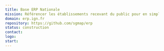 ```yaml
---
title: Base ERP Nationale
mission: Référencer les établissements recevant du public pour en simplifier les démarches administratives.
domain: erp.ign.fr
repository: https://github.com/sgmap/erp
status: construction
contact:
logo:
start:
---
```

